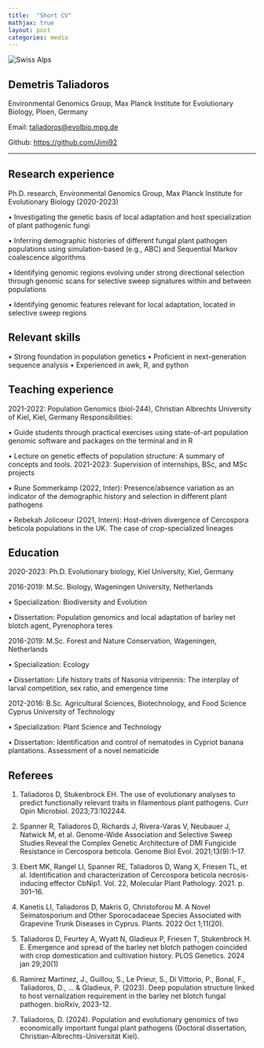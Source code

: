 ```yaml
---
title:  "Short CV"
mathjax: true
layout: post
categories: media
---
```


![Swiss Alps](https://media.licdn.com/dms/image/C4D03AQEl-TzUC44LFg/profile-displayphoto-shrink_800_800/0/1608040794783?e=2147483647&v=beta&t=nW6sscS5r-LF-Tpjm1V4fs0LvJt47fvkzrI88NxkkbM)


## Demetris Taliadoros
Environmental Genomics Group, Max Planck Institute for Evolutionary Biology, Ploen, Germany

Email: taliadoros@evolbio.mpg.de 

Github: https://github.com/Jimi92	

------------------------------------------------------------------------------------------------------
## Research experience
Ph.D. research, Environmental Genomics Group, Max Planck Institute for Evolutionary Biology (2020-2023)

•	Investigating the genetic basis of local adaptation and host specialization of plant pathogenic fungi

•	Inferring demographic histories of different fungal plant pathogen populations using simulation-based (e.g., ABC) and Sequential Markov coalescence algorithms

•	Identifying genomic regions evolving under strong directional selection through genomic scans for selective sweep signatures within and between populations 

•	Identifying genomic features relevant for local adaptation, located in selective sweep regions

## Relevant skills
•	Strong foundation in population genetics
•	Proficient in next-generation sequence analysis
•	Experienced in awk, R, and python

## Teaching experience
2021-2022: Population Genomics (biol-244), Christian Albrechts University of Kiel, Kiel, Germany
Responsibilities:

•	Guide students through practical exercises using state-of-art population genomic software and packages on the terminal and in R

•	Lecture on genetic effects of population structure: A summary of concepts and tools.
2021-2023: Supervision of internships, BSc, and MSc projects 

•	Rune Sommerkamp (2022, Inter): Presence/absence variation as an indicator of the demographic history and selection in different plant pathogens

•	Rebekah Jolicoeur (2021, Intern): Host-driven divergence of Cercospora beticola populations in the UK. The case of crop-specialized lineages




## Education
2020-2023:	Ph.D. Evolutionary biology, Kiel University, Kiel, Germany


2016-2019:			M.Sc. Biology, Wageningen University, Netherlands

•	Specialization: Biodiversity and Evolution

•	Dissertation: Population genomics and local adaptation of barley net blotch agent, Pyrenophora teres


2016-2019:	M.Sc. Forest and Nature Conservation, Wageningen, Netherlands

•	Specialization: Ecology

•	Dissertation: Life history traits of Nasonia vitripennis: The interplay of larval competition, sex ratio, and emergence time


2012-2016:	B.Sc. Agricultural Sciences, Biotechnology, and Food Science Cyprus University of Technology

•	Specialization: Plant Science and Technology

•	Dissertation: Identification and control of nematodes in Cypriot banana plantations. Assessment of a novel nematicide 

## Referees

1.	Taliadoros D, Stukenbrock EH. The use of evolutionary analyses to predict functionally relevant traits in filamentous plant pathogens. Curr Opin Microbiol. 2023;73:102244.

2.	Spanner R, Taliadoros D, Richards J, Rivera-Varas V, Neubauer J, Natwick M, et al. Genome-Wide Association and Selective Sweep Studies Reveal the Complex Genetic Architecture of DMI Fungicide Resistance in Cercospora beticola. Genome Biol Evol. 2021;13(9):1–17. 

3.	Ebert MK, Rangel LI, Spanner RE, Taliadoros D, Wang X, Friesen TL, et al. Identification and characterization of Cercospora beticola necrosis-inducing effector CbNip1. Vol. 22, Molecular Plant Pathology. 2021. p. 301–16. 

4.	Kanetis LI, Taliadoros D, Makris G, Christoforou M. A Novel Seimatosporium and Other Sporocadaceae Species Associated with Grapevine Trunk Diseases in Cyprus. Plants. 2022 Oct 1;11(20). 

5.	Taliadoros D, Feurtey A, Wyatt N, Gladieux P, Friesen T, Stukenbrock H. E. Emergence and spread of the barley net blotch pathogen coincided with crop domestication and cultivation history. PLOS Genetics. 2024 jan 29;20(1)

6. Ramirez Martinez, J., Guillou, S., Le Prieur, S., Di Vittorio, P., Bonal, F., Taliadoros, D., ... & Gladieux, P. (2023). Deep population structure linked to host vernalization requirement in the barley net blotch fungal pathogen. bioRxiv, 2023-12.

7. Taliadoros, D. (2024). Population and evolutionary genomics of two economically important fungal plant pathogens (Doctoral dissertation, Christian-Albrechts-Universität Kiel).	

